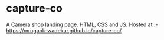 # capture-co
A Camera shop landing page.
HTML, CSS and JS.
Hosted at :-
https://mrugank-wadekar.github.io/capture-co/

